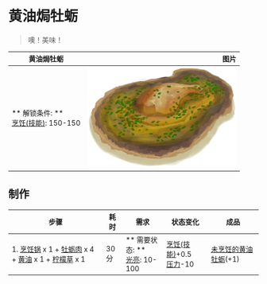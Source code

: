 # 黄油焗牡蛎  
> 噢！美味！  
  
  黄油焗牡蛎  |   图片   
 ----  |  ----:   
 ** 解锁条件: **<br>[烹饪(技能)](Skill_Cooking.md): 150-150  |  <img decoding="async" src="Sprite/ButterBakedOyster.png" href="a.md" style="max-width:300px;max-height:300px;">   
  
## 制作  
步骤  |  耗时  |  需求  |  状态变化  |  成品  
----  |  ----  |  ----  |  ----  |  ----  
1. [烹饪锅](CookingPot.md) x 1 + [牡蛎肉](OysterMeat.md) x 4 + [黄油](Butter.md) x 1 + [柠檬草](LemongrassStalks.md) x 1  |  30分  |  ** 需要状态: **<br>[光亮](Light.md): 10-100  |  [烹饪(技能)](Skill_Cooking.md)+0.5<br>[压力](Stress.md)-10  |  [未烹饪的黄油牡蛎](ButterBakedOystersUncooked.md)(+1)  


<script>document.title="黄油焗牡蛎 - 卡牌生存百科 Card Survival Wiki";</script>